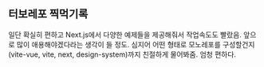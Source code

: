 ## 터보레포 찍먹기록

일단 확실히 편하고 Next.js에서 다양한 예제들을 제공해줘서 작업속도도 빨랐음. 앞으로 많이 애용해야겠다라는 생각이 들 정도.
심지어 어떤 형태로 모노레포를 구성할건지 (vite-vue, vite, next, design-system)까지 친절하게 물어봐줌. 엄청 편하다.
